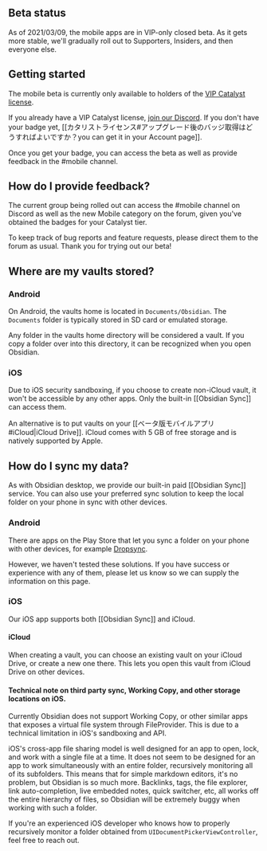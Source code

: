 ## Beta status

As of 2021/03/09, the mobile apps are in VIP-only closed beta. As it gets more stable, we'll gradually roll out to Supporters, Insiders, and then everyone else.

## Getting started

The mobile beta is currently only available to holders of the [VIP Catalyst license](https://obsidian.md/pricing).

If you already have a VIP Catalyst license, [join our Discord](https://discord.gg/veuWUTm).  If you don't have your badge yet, [[カタリストライセンス#アップグレード後のバッジ取得はどうすればよいですか？you can get it in your Account page]].

Once you get your badge, you can access the beta as well as provide feedback in the #mobile channel.

## How do I provide feedback?

The current group being rolled out can access the #mobile channel on Discord as well as the new Mobile category on the forum, given you've obtained the badges for your Catalyst tier.

To keep track of bug reports and feature requests, please direct them to the forum as usual. Thank you for trying out our beta!

## Where are my vaults stored?

### Android

On Android, the vaults home is located in `Documents/Obsidian`. The `Documents` folder is typically stored in SD card or emulated storage.

Any folder in the vaults home directory will be considered a vault. If you copy a folder over into this directory, it can be recognized when you open Obsidian.

### iOS

Due to iOS security sandboxing, if you choose to create non-iCloud vault, it won't be accessible by any other apps. Only the built-in [[Obsidian Sync]] can access them.

An alternative is to put vaults on your [[ベータ版モバイルアプリ#iCloud|iCloud Drive]]. iCloud comes with 5 GB of free storage and is natively supported by Apple.

## How do I sync my data?

As with Obsidian desktop, we provide our built-in paid [[Obsidian Sync]] service. You can also use your preferred sync solution to keep the local folder on your phone in sync with other devices.

### Android

There are apps on the Play Store that let you sync a folder on your phone with other devices, for example [Dropsync](https://play.google.com/store/apps/details?id=com.ttxapps.dropsync&hl=en&gl=US).

However, we haven't tested these solutions. If you have success or experience with any of them, please let us know so we can supply the information on this page.

### iOS

Our iOS app supports both [[Obsidian Sync]] and iCloud.

#### iCloud

When creating a vault, you can choose an existing vault on your iCloud Drive, or create a new one there. This lets you open this vault from iCloud Drive on other devices.

#### Technical note on third party sync, Working Copy, and other storage locations on iOS.

Currently Obsidian does not support Working Copy, or other similar apps that exposes a virtual file system through FileProvider. This is due to a technical limitation in iOS's sandboxing and API.

iOS's cross-app file sharing model is well designed for an app to open, lock, and work with a single file at a time. It does not seem to be designed for an app to work simultaneously with an entire folder, recursively monitoring all of its subfolders. This means that for simple markdown editors, it's no problem, but Obsidian is so much more. Backlinks, tags, the file explorer, link auto-completion, live embedded notes, quick switcher, etc, all works off the entire hierarchy of files, so Obsidian will be extremely buggy when working with such a folder.

If you're an experienced iOS developer who knows how to properly recursively monitor a folder obtained from `UIDocumentPickerViewController`, feel free to reach out.